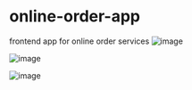 # online-order-app
frontend app for online order services
![image](https://github.com/sulek1201/online-order-app/assets/39844117/c2d4715f-cc71-4ff8-bdea-12df22e64440)


![image](https://github.com/sulek1201/online-order-app/assets/39844117/3a145422-048a-47f5-a0c2-48eac6c2216a)


![image](https://github.com/sulek1201/online-order-app/assets/39844117/2534969d-7817-4243-b722-a7615d4f49fd)
